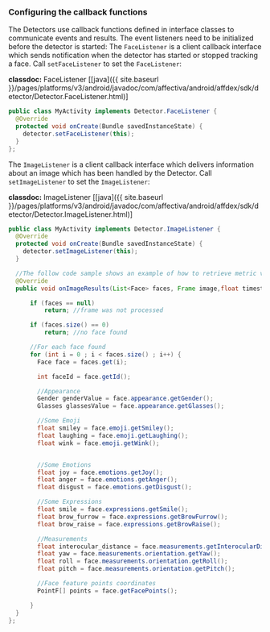 ### Configuring the callback functions
The Detectors use callback functions defined in interface classes to communicate events and results. The event listeners need to be initialized before the detector is started:
The ```FaceListener``` is a client callback interface which sends notification when the detector has started or stopped tracking a face. Call `setFaceListener` to set the `FaceListener`:  

**classdoc:** FaceListener [[java]({{ site.baseurl }}/pages/platforms/v3/android/javadoc/com/affectiva/android/affdex/sdk/detector/Detector.FaceListener.html)]

```java
public class MyActivity implements Detector.FaceListener {
  @Override
  protected void onCreate(Bundle savedInstanceState) {
    detector.setFaceListener(this);
  }
};
```

The ```ImageListener``` is a client callback interface which delivers information about an image which has been handled by the Detector. Call `setImageListener` to set the `ImageListener`:  

**classdoc:** ImageListener [[java]({{ site.baseurl }}/pages/platforms/v3/android/javadoc/com/affectiva/android/affdex/sdk/detector/Detector.ImageListener.html)]

```java
public class MyActivity implements Detector.ImageListener {
  @Override
  protected void onCreate(Bundle savedInstanceState) {
    detector.setImageListener(this);
  }

  //The follow code sample shows an example of how to retrieve metric values from the Face object
  @Override
  public void onImageResults(List<Face> faces, Frame image,float timestamp) {

      if (faces == null)
          return; //frame was not processed

      if (faces.size() == 0)
          return; //no face found

      //For each face found
      for (int i = 0 ; i < faces.size() ; i++) {
        Face face = faces.get(i);

        int faceId = face.getId();

        //Appearance
        Gender genderValue = face.appearance.getGender();
        Glasses glassesValue = face.appearance.getGlasses();

        //Some Emoji
        float smiley = face.emoji.getSmiley();
        float laughing = face.emoji.getLaughing();
        float wink = face.emoji.getWink();


        //Some Emotions
        float joy = face.emotions.getJoy();
        float anger = face.emotions.getAnger();
        float disgust = face.emotions.getDisgust();

        //Some Expressions
        float smile = face.expressions.getSmile();
        float brow_furrow = face.expressions.getBrowFurrow();
        float brow_raise = face.expressions.getBrowRaise();

        //Measurements
        float interocular_distance = face.measurements.getInterocularDistance();
        float yaw = face.measurements.orientation.getYaw();
        float roll = face.measurements.orientation.getRoll();
        float pitch = face.measurements.orientation.getPitch();

        //Face feature points coordinates
        PointF[] points = face.getFacePoints();

      }
  }
};
```
